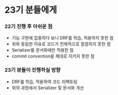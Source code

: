 # 23기 분들에게
### 22기 진행 후 아쉬운 점
- 기능 구현에 집중하다 보니 DRF를 학습, 적용하지 못한 점
- 위와 동일한 이유로 코드가 전체적으로 깔끔하지 못한 점
- Serializer를 문서화에만 적용한 점
- commit convention을 제대로 지키지 못한 점

### 23기 분들이 진행하실 방향
- DRF를 학습, 적용하여 코드 리팩토링
- 위의 과정에서 Serializer 및 문서화 개선
